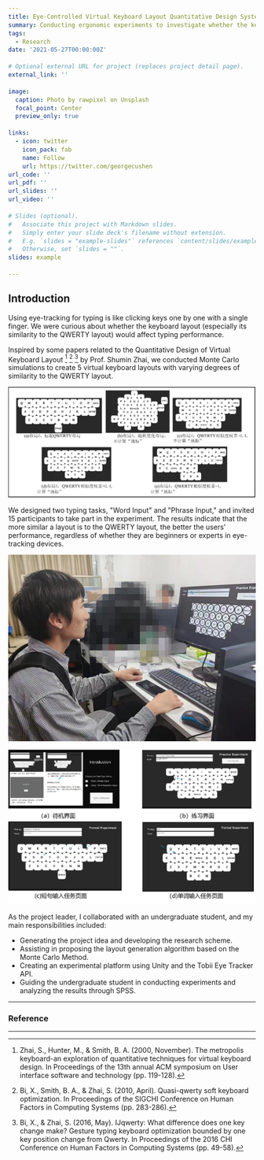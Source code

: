 ```yaml
---
title: Eye-Controlled Virtual Keyboard Layout Quantitative Design System
summary: Conducting ergonomic experiments to investigate whether the keyboard layout (especially its similarity to the QWERTY layout) would affect gaze-typing performance.
tags:
  - Research
date: '2021-05-27T00:00:00Z'

# Optional external URL for project (replaces project detail page).
external_link: ''

image:
  caption: Photo by rawpixel on Unsplash
  focal_point: Center
  preview_only: true

links:
  - icon: twitter
    icon_pack: fab
    name: Follow
    url: https://twitter.com/georgecushen
url_code: ''
url_pdf: ''
url_slides: ''
url_video: ''

# Slides (optional).
#   Associate this project with Markdown slides.
#   Simply enter your slide deck's filename without extension.
#   E.g. `slides = "example-slides"` references `content/slides/example-slides.md`.
#   Otherwise, set `slides = ""`.
slides: example

---
```

## Introduction

Using eye-tracking for typing is like clicking keys one by one with a single finger. We were curious about whether the keyboard layout (especially its similarity to the QWERTY layout) would affect typing performance.

Inspired by some papers related to the Quantitative Design of Virtual Keyboard Layout [^1] [^2] [^3] by Prof. Shumin Zhai, we conducted Monte Carlo simulations to create 5 virtual keyboard layouts with varying degrees of similarity to the QWERTY layout. 

![image](2.jpg "5 virtual keyboard layouts")

We designed two typing tasks, "Word Input" and "Phrase Input," and invited 15 participants to take part in the experiment. The results indicate that the more similar a layout is to the QWERTY layout, the better the users' performance, regardless of whether they are beginners or experts in eye-tracking devices.

![image](1.jpg "A participant in the experiment")

![image](Show.jpg "The experiment procedure")

As the project leader, I collaborated with an undergraduate student, and my main responsibilities included:
- Generating the project idea and developing the research scheme.
- Assisting in proposing the layout generation algorithm based on the Monte Carlo Method.
- Creating an experimental platform using Unity and the Tobii Eye Tracker API.
- Guiding the undergraduate student in conducting experiments and analyzing the results through SPSS.


---

### Reference

[^1]: Zhai, S., Hunter, M., & Smith, B. A. (2000, November). The metropolis keyboard-an exploration of quantitative techniques for virtual keyboard design. In Proceedings of the 13th annual ACM symposium on User interface software and technology (pp. 119-128).

[^2]: Bi, X., Smith, B. A., & Zhai, S. (2010, April). Quasi-qwerty soft keyboard optimization. In Proceedings of the SIGCHI Conference on Human Factors in Computing Systems (pp. 283-286).

[^3]: Bi, X., & Zhai, S. (2016, May). IJqwerty: What difference does one key change make? Gesture typing keyboard optimization bounded by one key position change from Qwerty. In Proceedings of the 2016 CHI Conference on Human Factors in Computing Systems (pp. 49-58).

---
